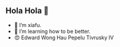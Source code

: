 ## Hola Hola 👋 

<!--
**Sherrinford16/Sherrinford16** is a ✨ _special_ ✨ repository because its `README.md` (this file) appears on your GitHub profile.

Here are some ideas to get you started:

- 💬 Ask me about ...
- 📫 How to reach me: ...
- 😄 Pronouns: ...
- ⚡ Fun fact: ...
-->

- 🔭 I’m xiafu.
- 🌱 I’m learning how to be better.
- 😍 Edward Wong Hau Pepelu Tivrusky IV



